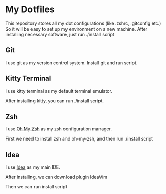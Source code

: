 # My Dotfiles

This repository stores all my dot configurations (like .zshrc, .gitconfig etc.)
So it will be easy to set up my environment on a new machine.
After installing necessary software, just run ./install script

## Git

I use git as my version control system. Install git and run script.

## Kitty Terminal

I use kitty terminal as my default terminal emulator.

After installing kitty, you can run ./install script.

## Zsh

I use [Oh My Zsh](https://ohmyz.sh/) as my zsh configuration manager.

First we need to install zsh and oh-my-zsh, and then run ./install script

## Idea

I use [Idea](https://www.jetbrains.com/idea/) as my main IDE.

After installing, we can download plugin IdeaVim

Then we can run install script
